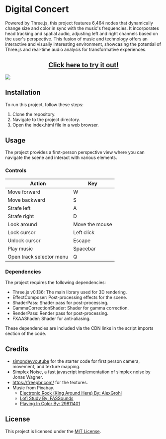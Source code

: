 # Digital Concert

Powered by Three.js, this project features 6,464 nodes that dynamically change size and color in sync with the music's frequencies. It incorporates head tracking and spatial audio, adjusting left and right channels based on the user's perspective. This fusion of music and technology offers an interactive and visually interesting environment, showcasing the potential of Three.js and real-time audio analysis for transformative experiences.

<h2 align="center"><a href="https://andrew32a.github.io/digital-concert/">Click here to try it out!</a></h3>

<img src="https://github.com/Andrew32A/digital-concert/blob/main/resources/screenshots/screenshot1.png" align="center">

## Installation

To run this project, follow these steps:

1. Clone the repository.
2. Navigate to the project directory.
3. Open the index.html file in a web browser.

## Usage

The project provides a first-person perspective view where you can navigate the scene and interact with various elements.

### Controls

| Action                   | Key            |
| ------------------------ | -------------- |
| Move forward             | W              |
| Move backward            | S              |
| Strafe left              | A              |
| Strafe right             | D              |
| Look around              | Move the mouse |
| Lock cursor              | Left click     |
| Unlock cursor            | Escape         |
| Play music               | Spacebar       |
| Open track selector menu | Q              |

### Dependencies

The project requires the following dependencies:

- Three.js v0.136: The main library used for 3D rendering.
- EffectComposer: Post-processing effects for the scene.
- ShaderPass: Shader pass for post-processing.
- GammaCorrectionShader: Shader for gamma correction.
- RenderPass: Render pass for post-processing.
- FXAAShader: Shader for anti-aliasing.

These dependencies are included via the CDN links in the script imports section of the code.

## Credits

- [simondevyoutube](https://github.com/simondevyoutube) for the starter code for first person camera, movement, and texture mapping.
- Simplex Noise, a fast javascript implementation of simplex noise by Jonas Wagner.
- https://freepbr.com/ for the textures.
- Music from Pixabay.
  - [Electronic Rock (King Around Here) By: AlexGrohl](https://pixabay.com/music/beats-electronic-rock-king-around-here-15045/)
  - [Lofi Study By: FASSounds](https://pixabay.com/music/beats-lofi-study-112191/)
  - [Playing In Color By: 29811401](https://pixabay.com/music/beautiful-plays-playing-in-color-120336/)

## License

This project is licensed under the [MIT License](LICENSE).
